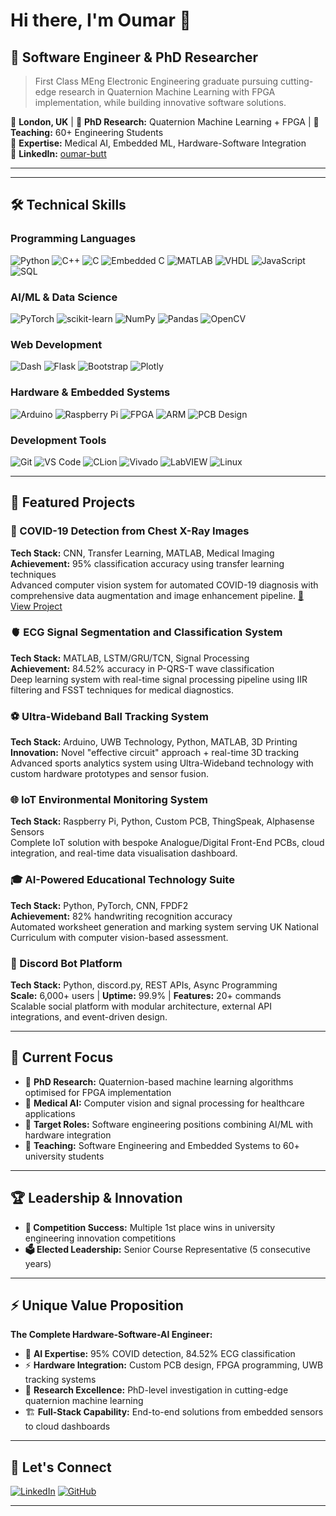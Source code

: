 # Hi there, I'm Oumar 👋

## 🔬 Software Engineer & PhD Researcher

> First Class MEng Electronic Engineering graduate pursuing cutting-edge research in Quaternion Machine Learning with FPGA implementation, while building innovative software solutions.

📍 **London, UK** | 🔬 **PhD Research:** Quaternion Machine Learning + FPGA | 👥 **Teaching:** 60+ Engineering Students  
🎯 **Expertise:** Medical AI, Embedded ML, Hardware-Software Integration  
💼 **LinkedIn:** [oumar-butt](https://linkedin.com/in/oumar-butt)

---

<!--![GitHub Stats](https://github-readme-stats.vercel.app/api?username=oum4r&show_icons=true&theme=radical&include_all_commits=true&count_private=true)-->
<!--![GitHub Streak](https://github-readme-streak-stats.herokuapp.com/?user=oum4r&theme=radical)-->

---

## 🛠️ Technical Skills

### Programming Languages
![Python](https://img.shields.io/badge/Python-3776AB?style=for-the-badge&logo=python&logoColor=white)
![C++](https://img.shields.io/badge/C++-00599C?style=for-the-badge&logo=c%2B%2B&logoColor=white)
![C](https://img.shields.io/badge/C-A8B9CC?style=for-the-badge&logo=c&logoColor=white)
![Embedded C](https://img.shields.io/badge/Embedded_C-00599C?style=for-the-badge&logo=c&logoColor=white)
![MATLAB](https://img.shields.io/badge/MATLAB-0076A8?style=for-the-badge&logo=mathworks&logoColor=white)
![VHDL](https://img.shields.io/badge/VHDL-543978?style=for-the-badge&logoColor=white)
![JavaScript](https://img.shields.io/badge/JavaScript-F7DF1E?style=for-the-badge&logo=javascript&logoColor=black)
![SQL](https://img.shields.io/badge/SQL-4479A1?style=for-the-badge&logo=mysql&logoColor=white)

### AI/ML & Data Science
![PyTorch](https://img.shields.io/badge/PyTorch-EE4C2C?style=for-the-badge&logo=pytorch&logoColor=white)
![scikit-learn](https://img.shields.io/badge/scikit--learn-F7931E?style=for-the-badge&logo=scikit-learn&logoColor=white)
![NumPy](https://img.shields.io/badge/NumPy-013243?style=for-the-badge&logo=numpy&logoColor=white)
![Pandas](https://img.shields.io/badge/Pandas-150458?style=for-the-badge&logo=pandas&logoColor=white)
![OpenCV](https://img.shields.io/badge/OpenCV-5C3EE8?style=for-the-badge&logo=opencv&logoColor=white)

### Web Development
![Dash](https://img.shields.io/badge/Dash-008DE4?style=for-the-badge&logo=plotly&logoColor=white)
![Flask](https://img.shields.io/badge/Flask-000000?style=for-the-badge&logo=flask&logoColor=white)
![Bootstrap](https://img.shields.io/badge/Bootstrap-563D7C?style=for-the-badge&logo=bootstrap&logoColor=white)
![Plotly](https://img.shields.io/badge/Plotly-3F4F75?style=for-the-badge&logo=plotly&logoColor=white)

### Hardware & Embedded Systems
![Arduino](https://img.shields.io/badge/Arduino-00979D?style=for-the-badge&logo=arduino&logoColor=white)
![Raspberry Pi](https://img.shields.io/badge/Raspberry%20Pi-C51A4A?style=for-the-badge&logo=raspberry-pi&logoColor=white)
![FPGA](https://img.shields.io/badge/FPGA-FF6600?style=for-the-badge&logoColor=white)
![ARM](https://img.shields.io/badge/ARM%20Cortex-0091BD?style=for-the-badge&logo=arm&logoColor=white)
![PCB Design](https://img.shields.io/badge/PCB_Design-00979D?style=for-the-badge&logoColor=white)

### Development Tools
![Git](https://img.shields.io/badge/Git-F05032?style=for-the-badge&logo=git&logoColor=white)
![VS Code](https://img.shields.io/badge/VS_Code-007ACC?style=for-the-badge&logo=visual-studio-code&logoColor=white)
![CLion](https://img.shields.io/badge/CLion-000000?style=for-the-badge&logo=clion&logoColor=white)
![Vivado](https://img.shields.io/badge/Xilinx_Vivado-FF1010?style=for-the-badge&logoColor=white)
![LabVIEW](https://img.shields.io/badge/LabVIEW-FFDB00?style=for-the-badge&logo=labview&logoColor=black)
![Linux](https://img.shields.io/badge/Linux-FCC624?style=for-the-badge&logo=linux&logoColor=black)

---

## 🚀 Featured Projects

### 🏥 COVID-19 Detection from Chest X-Ray Images
**Tech Stack:** CNN, Transfer Learning, MATLAB, Medical Imaging  
**Achievement:** 95% classification accuracy using transfer learning techniques  
Advanced computer vision system for automated COVID-19 diagnosis with comprehensive data augmentation and image enhancement pipeline.
[🔗 View Project](https://github.com/oum4r/covid-xray-detection)

### 🫀 ECG Signal Segmentation and Classification System
**Tech Stack:** MATLAB, LSTM/GRU/TCN, Signal Processing  
**Achievement:** 84.52% accuracy in P-QRS-T wave classification  
Deep learning system with real-time signal processing pipeline using IIR filtering and FSST techniques for medical diagnostics.
<!--[🔗 View Project](https://github.com/username/ecg-classification)-->

### ⚽ Ultra-Wideband Ball Tracking System
**Tech Stack:** Arduino, UWB Technology, Python, MATLAB, 3D Printing  
**Innovation:** Novel "effective circuit" approach + real-time 3D tracking  
Advanced sports analytics system using Ultra-Wideband technology with custom hardware prototypes and sensor fusion.
<!--[🔗 View Project](https://github.com/username/sports-tracking)-->

### 🌐 IoT Environmental Monitoring System
**Tech Stack:** Raspberry Pi, Python, Custom PCB, ThingSpeak, Alphasense Sensors  
Complete IoT solution with bespoke Analogue/Digital Front-End PCBs, cloud integration, and real-time data visualisation dashboard.
<!--[🔗 View Project](https://github.com/username/iot-air-quality)-->

### 🎓 AI-Powered Educational Technology Suite
**Tech Stack:** Python, PyTorch, CNN, FPDF2  
**Achievement:** 82% handwriting recognition accuracy  
Automated worksheet generation and marking system serving UK National Curriculum with computer vision-based assessment.
<!--[🔗 Generator](https://github.com/username/worksheet-generator) | [🔗 ML Marking](https://github.com/username/automated-marking)-->

### 🤖 Discord Bot Platform
**Tech Stack:** Python, discord.py, REST APIs, Async Programming  
**Scale:** 6,000+ users | **Uptime:** 99.9% | **Features:** 20+ commands  
Scalable social platform with modular architecture, external API integrations, and event-driven design.
<!--[🔗 View Project](https://github.com/username/discord-bot)-->

---

## 🎯 Current Focus

- 🔬 **PhD Research:** Quaternion-based machine learning algorithms optimised for FPGA implementation
- 🏥 **Medical AI:** Computer vision and signal processing for healthcare applications  
- 💼 **Target Roles:** Software engineering positions combining AI/ML with hardware integration
- 👥 **Teaching:** Software Engineering and Embedded Systems to 60+ university students

---

## 🏆 Leadership & Innovation

- **🥇 Competition Success:** Multiple 1st place wins in university engineering innovation competitions
- **🗳️ Elected Leadership:** Senior Course Representative (5 consecutive years)

---

## ⚡ Unique Value Proposition

**The Complete Hardware-Software-AI Engineer:**
- 🧠 **AI Expertise:** 95% COVID detection, 84.52% ECG classification
- ⚡ **Hardware Integration:** Custom PCB design, FPGA programming, UWB tracking systems
- 🔬 **Research Excellence:** PhD-level investigation in cutting-edge quaternion machine learning
- 🏗️ **Full-Stack Capability:** End-to-end solutions from embedded sensors to cloud dashboards

---

## 🤝 Let's Connect

[![LinkedIn](https://img.shields.io/badge/LinkedIn-0077B5?style=for-the-badge&logo=linkedin&logoColor=white)](https://linkedin.com/in/oumar-butt)
[![GitHub](https://img.shields.io/badge/GitHub-100000?style=for-the-badge&logo=github&logoColor=white)](https://github.com/oum4r)

---

